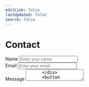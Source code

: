 ```yaml
---
editLink: false
lastUpdated: false
search: false
---
```

# Contact
<script setup>
  import Swal from 'sweetalert2'
  const onSubmit = async (event) => {
    event.preventDefault();

    const formData = new FormData(event.target);

    formData.append("access_key", import.meta.env.VITE_ACCESS_KEY);

    const response = await fetch("https://api.web3forms.com/submit", {
      method: "POST",
      body: formData
    });

    const data = await response.json();

    if (data.success) {
      event.target.reset();

      Swal.fire({
        title: "Thank you!",
        text: "Your message has been sent.",
        icon: "success"
      });
    } else {
      console.log("Error", data);

      Swal.fire({
        title: "Error!",
        text: "Something went wrong. If this issue persists, email us at seattlecomputingresourcing@gmail.com",
        icon: "error"
      });
    }
  };
</script>
<div>
  <section class="contact">
    <form @submit.prevent="onSubmit">
      <div class="input-box">
        <label>Name</label>
        <input
          type="text"
          class="field"
          placeholder="Enter your name"
          name="name"
          required
        />
      </div>
      <div class="input-box">
        <label>Email</label>
        <input
          type="text"
          class="field"
          placeholder="Enter your email"
          name="email"
          required
        />
      </div>
      <div class="input-box">
        <label>Message</label>
        <textarea
          type="text"
          class="field message"
          placeholder="Enter your message"
          name="message"
          required
        />
      </div>
      <button type="submit">Send Message</button>
    </form>
  </section>
</div>

<style>
  :root {
    --vp-c-text-light: #ffffff;
    --vp-c-bg-light: #222222; 
    --vp-c-text-dark: #222222; 
    --vp-c-bg-dark: #ffffff; 
    --vp-c-border-light: #333333;
    --vp-c-border-dark: #ffffff;
  }

  form h2 {
    font-size: 30px;
    text-align: center;
    color: var(--vp-c-text-dark);
  }

  .dark form h2 {
    color: var(--vp-c-text-light);
  }

  form .input-box {
    margin-top: 20px;
  }

  .input-box .field {
    color: var(--vp-c-text-dark);
    width: 100%;
    height: 50px;
    background: transparent;
    border: 1px solid var(--vp-c-border-light);
    outline: none;
    border-radius: 6px;
    padding: 15px;
    font-size: 16px;
    margin-top: 8px;
    transition: 0.5s;
  }

  .dark .input-box .field {
    color: var(--vp-c-text-light);
    border-color: var(--vp-c-border-dark);
  }

  .input-box .field.message {
    height: 200px;
    resize: none;
  }

  form button {
    width: 100%;
    height: 55px;
    background: var(--vp-c-text-dark);
    border: none;
    border-radius: 6px;
    cursor: pointer;
    font-size: 16px;
    color: var(--vp-c-bg-dark);
    font-weight: 500;
    margin-top: 25px;
  }

  .dark form button {
    background: var(--vp-c-text-light);
    color: var(--vp-c-bg-light);
  }
</style>